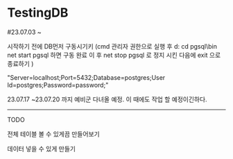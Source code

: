 # TestingDB

#23.07.03 ~ 

시작하기 전에 DB먼저 구동시기키
(cmd 관리자 권한으로 실행 후 
  d: 
  cd pgsql\bin
  net start pgsql
  하면 구동 완료
  이 후 net stop pgsql 로 정지 시킨 다음에
  exit 으로 종료하기
)

"Server=localhost;Port=5432;Database=postgres;User Id=postgres;Password=password;"

23.07.17 ~23.07.20 까지 예비군 다녀올 예정.
이 때에도 작업 할 예정이긴하다.

-------------------------------------------------------------------------------------
TODO

전체 테이블 볼 수 있게끔 만들어보기

데이터 넣을 수 있게 만들기
